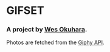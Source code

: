 # GIFSET

### A project by [Wes Okuhara](https://wesokuhara.github.io).

Photos are fetched from the [Giphy API](https://github.com/Giphy/GiphyAPI).
